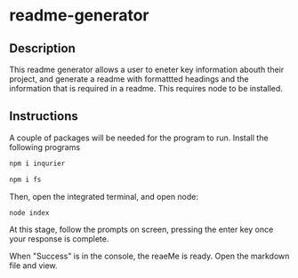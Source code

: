 # readme-generator

## Description

This readme generator allows a user to eneter key information abouth their project, and generate a readme with formattted headings and the information that is required in a readme. This requires node to be installed. 

## Instructions

A couple of packages will be needed for the program to run. Install the following programs

~~~ javascript
npm i inqurier
~~~

~~~ javascript
npm i fs
~~~

Then, open the integrated terminal, and open node:
~~~ javascript
node index
~~~

At this stage, follow the prompts on screen, pressing the enter key once your response is complete. 

When "Success" is in the console, the reaeMe is ready. Open the markdown file and view. 


